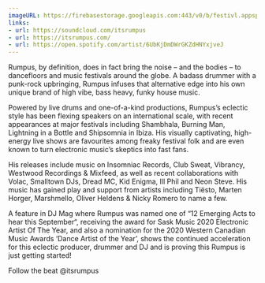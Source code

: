 ```yaml
---
imageURL: https://firebasestorage.googleapis.com:443/v0/b/festivl.appspot.com/o/userContent%2FB6E3143E-61A7-40F7-A0C2-040AE95F22BB.png?alt=media&token=2f2ea31c-b452-44db-8b6f-31a479f480cc
links:
- url: https://soundcloud.com/itsrumpus
- url: https://itsrumpus.com/
- url: https://open.spotify.com/artist/6UbKjDmDWrGKZdHNYxjveJ
---
```

Rumpus, by definition, does in fact bring the noise – and the bodies – to dancefloors and music festivals around the globe. A badass drummer with a punk-rock upbringing, Rumpus infuses that alternative edge into his own unique brand of high vibe, bass heavy, funky house music.

Powered by live drums and one-of-a-kind productions, Rumpus’s eclectic style has been flexing speakers on an international scale, with recent appearances at major festivals including Shambhala, Burning Man, Lightning in a Bottle and Shipsomnia in Ibiza. His visually captivating, high-energy live shows are favourites among freaky festival folk and are even known to turn electronic music’s skeptics into fast fans. 


His releases include music on Insomniac Records, Club Sweat, Vibrancy, Westwood Recordings & Mixfeed, as well as recent collaborations with Volac, Smalltown DJs, Dread MC, Kid Enigma, Ill Phil and Neon Steve. His music has gained play and support from artists including Tiësto, Marten Horger, Marshmello, Oliver Heldens & Nicky Romero to name a few.

A feature in DJ Mag where Rumpus was named one of “12 Emerging Acts to hear this September“, receiving the award for Sask Music 2020 Electronic Artist Of The Year, and also a nomination for the 2020 Western Canadian Music Awards ‘Dance Artist of the Year’,  shows the continued acceleration for this eclectic producer, drummer and DJ and is proving this Rumpus is just getting started! 

Follow the beat @itsrumpus

